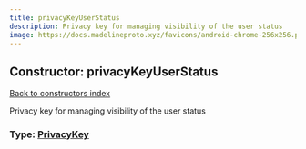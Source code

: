 ```yaml
---
title: privacyKeyUserStatus
description: Privacy key for managing visibility of the user status
image: https://docs.madelineproto.xyz/favicons/android-chrome-256x256.png
---
```

## Constructor: privacyKeyUserStatus  
[Back to constructors index](index.md)



Privacy key for managing visibility of the user status




### Type: [PrivacyKey](../types/PrivacyKey.md)


